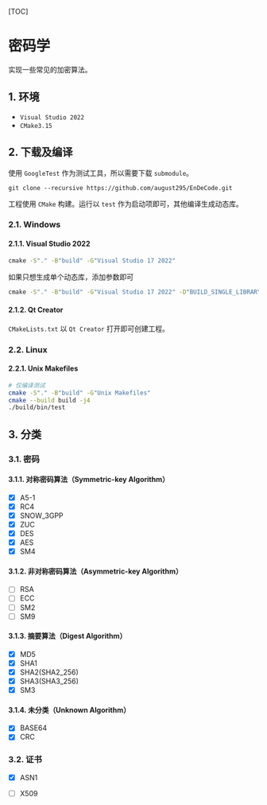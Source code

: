 [TOC]



# 密码学

实现一些常见的加密算法。



## 1. 环境

- `Visual Studio 2022`
- `CMake3.15`



## 2. 下载及编译

使用 `GoogleTest` 作为测试工具，所以需要下载 `submodule`。

```
git clone --recursive https://github.com/august295/EnDeCode.git
```

工程使用 `CMake` 构建。运行以 `test` 作为启动项即可，其他编译生成动态库。

### 2.1. Windows

#### 2.1.1. Visual Studio 2022

```cmd
cmake -S"." -B"build" -G"Visual Studio 17 2022"
```

如果只想生成单个动态库，添加参数即可

```cmd
cmake -S"." -B"build" -G"Visual Studio 17 2022" -D"BUILD_SINGLE_LIBRARY=ON"
```

#### 2.1.2. Qt Creator

`CMakeLists.txt` 以 `Qt Creator` 打开即可创建工程。

### 2.2. Linux

#### 2.2.1. Unix Makefiles

```bash
# 仅编译测试
cmake -S"." -B"build" -G"Unix Makefiles"
cmake --build build -j4
./build/bin/test
```



## 3. 分类

### 3.1. 密码

#### 3.1.1. 对称密码算法（Symmetric-key Algorithm）

- [x] A5-1
- [x] RC4
- [x] SNOW_3GPP
- [x] ZUC
- [x] DES
- [x] AES
- [x] SM4

#### 3.1.2. 非对称密码算法（Asymmetric-key Algorithm）

- [ ] RSA
- [ ] ECC
- [ ] SM2
- [ ] SM9

#### 3.1.3. 摘要算法（Digest Algorithm）

- [x] MD5
- [x] SHA1
- [x] SHA2(SHA2_256)
- [x] SHA3(SHA3_256)
- [x] SM3

#### 3.1.4. 未分类（Unknown Algorithm）

- [x] BASE64
- [x] CRC

### 3.2. 证书

- [x] ASN1
- [ ] X509

